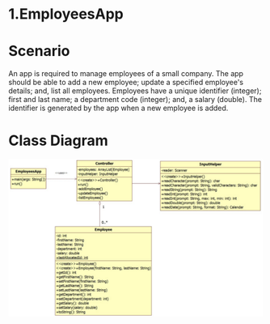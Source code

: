 # 1.EmployeesApp

# Scenario
An app is required to manage employees of a small company. The app should be able to add a new
employee; update a specified employee's details; and, list all employees.
Employees have a unique identifier (integer); first and last name; a department code (integer); and,
a salary (double).
The identifier is generated by the app when a new employee is added.

# Class Diagram
![](Images/Class%20Diagram.png)

